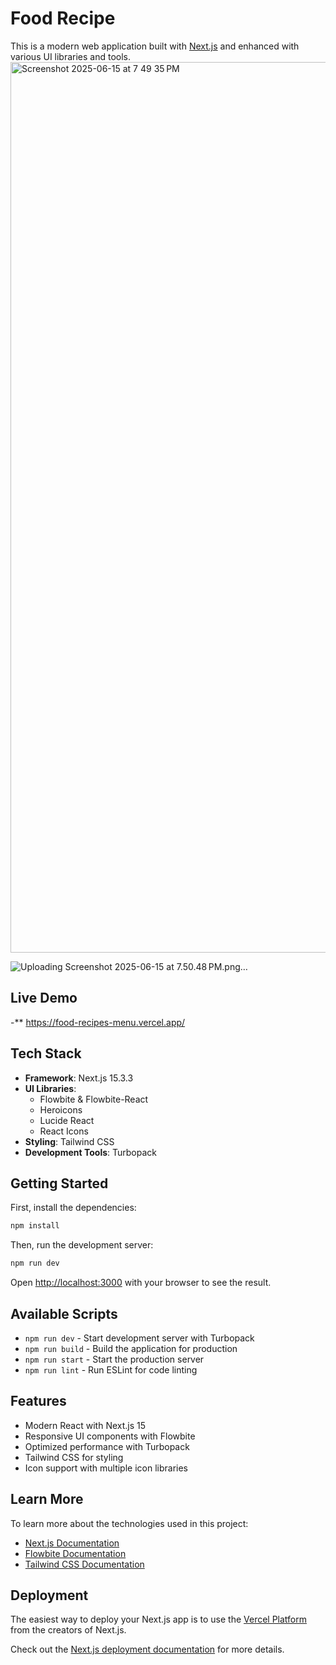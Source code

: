 
# Food Recipe 

This is a modern web application built with [Next.js](https://nextjs.org) and enhanced with various UI libraries and tools.
<img width="1425" alt="Screenshot 2025-06-15 at 7 49 35 PM" src="https://github.com/user-attachments/assets/979a00d4-8eac-4439-99c5-53a791365b4f" />

![Uploading Screenshot 2025-06-15 at 7.50.48 PM.png…]()

## Live Demo
-** https://food-recipes-menu.vercel.app/

## Tech Stack

- **Framework**: Next.js 15.3.3
- **UI Libraries**:
  - Flowbite & Flowbite-React
  - Heroicons
  - Lucide React
  - React Icons
- **Styling**: Tailwind CSS
- **Development Tools**: Turbopack

## Getting Started

First, install the dependencies:

```bash
npm install
```

Then, run the development server:

```bash
npm run dev
```

Open [http://localhost:3000](http://localhost:3000) with your browser to see the result.



## Available Scripts

- `npm run dev` - Start development server with Turbopack
- `npm run build` - Build the application for production
- `npm run start` - Start the production server
- `npm run lint` - Run ESLint for code linting

## Features

- Modern React with Next.js 15
- Responsive UI components with Flowbite
- Optimized performance with Turbopack
- Tailwind CSS for styling
- Icon support with multiple icon libraries

## Learn More

To learn more about the technologies used in this project:

- [Next.js Documentation](https://nextjs.org/docs)
- [Flowbite Documentation](https://flowbite.com/docs/getting-started/introduction/)
- [Tailwind CSS Documentation](https://tailwindcss.com/docs)

## Deployment

The easiest way to deploy your Next.js app is to use the [Vercel Platform](https://vercel.com/new?utm_medium=default-template&filter=next.js&utm_source=create-next-app&utm_campaign=create-next-app-readme) from the creators of Next.js.

Check out the [Next.js deployment documentation](https://nextjs.org/docs/app/building-your-application/deploying) for more details.
